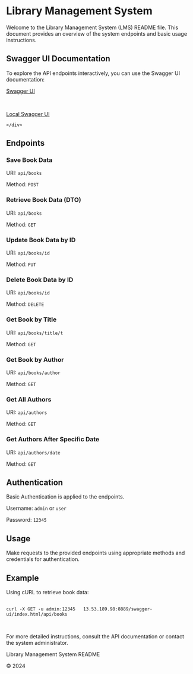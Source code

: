 

<body>
    <h1>Library Management System</h1>
    <p>Welcome to the Library Management System (LMS) README file. This document provides an overview of the system endpoints and basic usage instructions.</p>

 <div class="swagger-link">
        <h2>Swagger UI Documentation</h2>
        <p>To explore the API endpoints interactively, you can use the Swagger UI documentation:</p>
        <p><a href="http://13.53.189.98:8889/swagger-ui/index.html" target="_blank">Swagger UI</a></p>
     <br>
      <p><a href=" http://localhost:8889/swagger-ui/index.html" target="_blank">Local Swagger UI</a></p>

    </div>

   <h2>Endpoints</h2>

   <div class="endpoint">
        <h3>Save Book Data</h3>
        <p>URI: <code>api/books</code></p>
        <p>Method: <code>POST</code></p>
    </div>

   <div class="endpoint">
        <h3>Retrieve Book Data (DTO)</h3>
        <p>URI: <code>api/books</code></p>
        <p>Method: <code>GET</code></p>
    </div>

   <div class="endpoint">
        <h3>Update Book Data by ID</h3>
        <p>URI: <code>api/books/id</code></p>
        <p>Method: <code>PUT</code></p>
    </div>

   <div class="endpoint">
        <h3>Delete Book Data by ID</h3>
        <p>URI: <code>api/books/id</code></p>
        <p>Method: <code>DELETE</code></p>
    </div>

   <div class="endpoint">
        <h3>Get Book by Title</h3>
        <p>URI: <code>api/books/title/t</code></p>
        <p>Method: <code>GET</code></p>
    </div>

   <div class="endpoint">
        <h3>Get Book by Author</h3>
        <p>URI: <code>api/books/author</code></p>
        <p>Method: <code>GET</code></p>
    </div>

  <div class="endpoint">
        <h3>Get All Authors</h3>
        <p>URI: <code>api/authors</code></p>
        <p>Method: <code>GET</code></p>
   </div>

   <div class="endpoint">
       <h3>Get Authors After Specific Date</h3>
       <p>URI: <code>api/authors/date</code></p>
    <p>Method: <code>GET</code></p>
  </div>
   <h2>Authentication</h2>
   <p>Basic Authentication is applied to the endpoints.</p>
   <p>Username: <code>admin</code> or <code>user</code></p>
   <p>Password: <code>12345</code></p>

   <h2>Usage</h2>
   <p>Make requests to the provided endpoints using appropriate methods and credentials for authentication.</p>

   <h2>Example</h2>
  <p>Using cURL to retrieve book data:</p>
  <pre>
    <code>
curl -X GET -u admin:12345   13.53.189.98:8889/swagger-ui/index.html/api/books
        </code>
    </pre>

  <p>For more detailed instructions, consult the API documentation or contact the system administrator.</p>

  <footer>
        <p>Library Management System README</p>
        <p>&copy; 2024</p>
    </footer>
</body>
